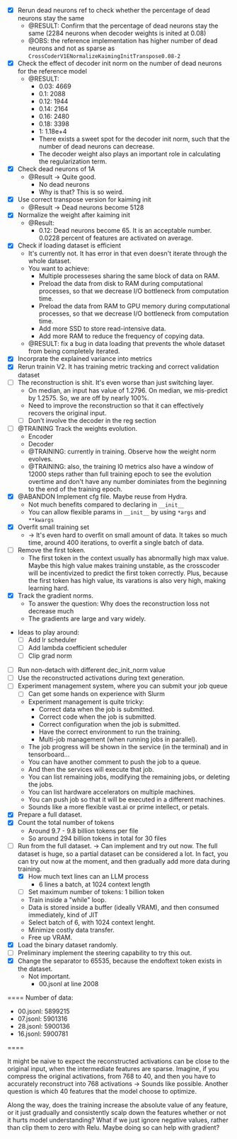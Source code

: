 - [x] Rerun dead neurons ref to check whether the percentage of dead neurons
  stay the same
    - @RESULT: Confirm that the percentage of dead neurons stay the same (2284
      neurons when decoder weights is inited at 0.08)
    - @OBS: the reference implementation has higher number of dead neurons and
      not as sparse as `CrossCoderV1ENormalizeKaimingInitTranspose0.08-2 `
- [x] Check the effect of decoder init norm on the number of dead neurons for
  the reference model
    - @RESULT:
        - 0.03: 4669
        - 0.1: 2088
        - 0.12: 1944
        - 0.14: 2164
        - 0.16: 2480
        - 0.18: 3398
        - 1: 1.18e+4
        - There exists a sweet spot for the decoder init norm, such that the
          number of dead neurons can decrease.
        - The decoder weight also plays an important role in calculating the
          regularization term.
- [x] Check dead neurons of 1A
    - @Result -> Quite good.
        - No dead neurons
        - Why is that? This is so weird.
- [x] Use correct transpose version for kaiming init
    - @Result -> Dead neurons become 5128
- [x] Normalize the weight after kaiming init
    - @Result:
        - 0.12: Dead neurons become 65. It is an acceptable number. 0.0228
          percent of features are activated on average.
- [x] Check if loading dataset is efficient
    - It's currently not. It has error in that even doesn't iterate through the
      whole dataset.
    - You want to achieve:
        - Multiple processeses sharing the same block of data on RAM.
        - Preload the data from disk to RAM during computational processes, so
          that we decrease I/O bottleneck from computation time.
        - Preload the data from RAM to GPU memory during computational
          processes, so that we decrease I/O bottleneck from computation time.
        - Add more SSD to store read-intensive data.
        - Add more RAM to reduce the frequency of copying data.
    - @RESULT: fix a bug in data loading that prevents the whole dataset from
      being completely iterated.
- [x] Incorprate the explained variance into metrics
- [x] Rerun trainin V2. It has training metric tracking and correct validation
  dataset
- [ ] The reconstruction is shit. It's even worse than just switching layer.
    - On median, an input has value of 1.2796. On median, we mis-predict by
      1.2575. So, we are off by nearly 100%.
    - Need to improve the reconstruction so that it can effectively recovers
      the original input.
    - [ ] Don't involve the decoder in the reg section
- [ ] @TRAINING Track the weights evolution.
    - Encoder
    - Decoder
    - @TRAINING: currently in training. Observe how the weight norm evolves.
    - @TRAINING: also, the training l0 metrics also have a window of 12000
      steps rather than full training epoch to see the evolution overtime and
      don't have any number dominiates from the beginning to the end of the
      training epoch.
- [x] @ABANDON Implement cfg file. Maybe reuse from Hydra.
    - Not much benefits compared to declaring in `__init__` 
    - You can allow flexible params in `__init__` by using `*args` and `**kwargs`
- [x] Overfit small training set
    - -> It's even hard to overfit on small amount of data. It takes so much
      time, around 400 iterations, to overfit a single batch of data.
- [ ] Remove the first token.
    - The first token in the context usually has abnormally high max value.
      Maybe this high value makes training unstable, as the crosscoder will be
      incentivized to predict the first token correctly. Plus, because the
      first token has high value, its varations is also very high, making
      learning hard.
- [x] Track the gradient norms.
    - To answer the question: Why does the reconstruction loss not decrease much
    - The gradients are large and vary widely.
- Ideas to play around:
    - [ ] Add lr scheduler
    - [ ] Add lambda coefficient scheduler
    - [ ] Clip grad norm
- [ ] Run non-detach with different dec_init_norm value
- [ ] Use the reconstructed activations during text generation.
- [ ] Experiment management system, where you can submit your job queue
    - [ ] Can get some hands on experience with Slurm
    - Experiment management is quite tricky:
        - Correct data when the job is submitted.
        - Correct code when the job is submitted.
        - Correct configuration when the job is submitted.
        - Have the correct environment to run the training.
        - Multi-job management (when running jobs in parallel).
    - The job progress will be shown in the service (in the terminal) and in
      tensorboard...
    - You can have another comment to push the job to a queue.
    - And then the services will execute that job.
    - You can list remaining jobs, modifying the remaining jobs, or deleting
      the jobs.
    - You can list hardware accelerators on multiple machines.
    - You can push job so that it will be executed in a different machines.
    - Sounds like a more flexible vast.ai or prime intellect, or petals.
- [x] Prepare a full dataset.
- [x] Count the total number of tokens
    - Around 9.7 - 9.8 billion tokens  per file
    - So around 294 billion tokens in total for 30 files
- [ ] Run from the full dataset. -> Can implement and try out now. The full
  dataset is huge, so a partial dataset can be considered a lot. In fact, you
  can try out now at the moment, and then gradually add more data during
  training.
    - [x] How much text lines can an LLM process
       - 6 lines a batch, at 1024 context length
    - [ ] Set maximum number of tokens: 1 billion token
    - Train inside a "while" loop.
    - Data is stored inside a buffer (ideally VRAM), and then consumed
      immediately, kind of JIT
    - Select batch of 6, with 1024 context lenght.
    - Minimize costly data transfer.
    - Free up VRAM.
- [x] Load the binary dataset randomly.
- [ ] Preliminary implement the steering capability to try this out.
- [x] Change the separator to 65535, because the endoftext token exists in the
  dataset.
    - Not important.
      - 00.jsonl at line 2008

==== Number of data:

- 00.jsonl: 5899215
- 07.jsonl: 5901316
- 28.jsonl: 5900136
- 16.jsonl: 5900781

====

It might be naive to expect the reconstructed activations can be close to the
original input, when the intermediate features are sparse. Imagine, if you
compress the original activations, from 768 to 40, and then you have to
accurately reconstruct into 768 activations -> Sounds like possible. Another
question is which 40 features that the model choose to optimize.

<?Q> Along the way, does the training increase the absolute value of any
feature, or it just gradually and consistently scalp down the features whether
or not it hurts model understanding?

<?Q> What if we just ignore negative values, rather than clip them to zero with
Relu. Maybe doing so can help with gradient?
